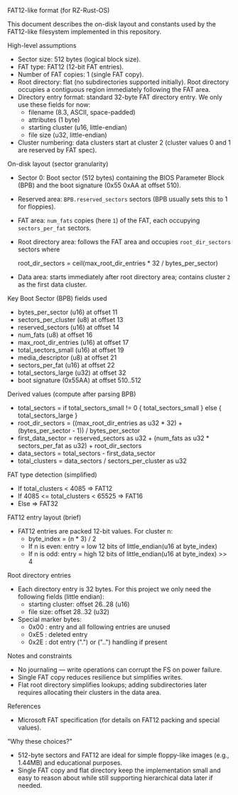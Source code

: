 FAT12-like format (for RZ-Rust-OS)

This document describes the on-disk layout and constants used by the FAT12-like filesystem implemented in this repository.

High-level assumptions
- Sector size: 512 bytes (logical block size).
- FAT type: FAT12 (12-bit FAT entries).
- Number of FAT copies: 1 (single FAT copy).
- Root directory: flat (no subdirectories supported initially). Root directory occupies a contiguous region immediately following the FAT area.
- Directory entry format: standard 32-byte FAT directory entry. We only use these fields for now:
  - filename (8.3, ASCII, space-padded)
  - attributes (1 byte)
  - starting cluster (u16, little-endian)
  - file size (u32, little-endian)
- Cluster numbering: data clusters start at cluster 2 (cluster values 0 and 1 are reserved by FAT spec).

On-disk layout (sector granularity)
- Sector 0: Boot sector (512 bytes) containing the BIOS Parameter Block (BPB) and the boot signature (0x55 0xAA at offset 510).
- Reserved area: `BPB.reserved_sectors` sectors (BPB usually sets this to 1 for floppies).
- FAT area: `num_fats` copies (here `1`) of the FAT, each occupying `sectors_per_fat` sectors.
- Root directory area: follows the FAT area and occupies `root_dir_sectors` sectors where

    root_dir_sectors = ceil(max_root_dir_entries * 32 / bytes_per_sector)

- Data area: starts immediately after root directory area; contains cluster `2` as the first data cluster.

Key Boot Sector (BPB) fields used
- bytes_per_sector (u16) at offset 11
- sectors_per_cluster (u8) at offset 13
- reserved_sectors (u16) at offset 14
- num_fats (u8) at offset 16
- max_root_dir_entries (u16) at offset 17
- total_sectors_small (u16) at offset 19
- media_descriptor (u8) at offset 21
- sectors_per_fat (u16) at offset 22
- total_sectors_large (u32) at offset 32
- boot signature (0x55AA) at offset 510..512

Derived values (compute after parsing BPB)
- total_sectors = if total_sectors_small != 0 { total_sectors_small } else { total_sectors_large }
- root_dir_sectors = ((max_root_dir_entries as u32 * 32) + (bytes_per_sector - 1)) / bytes_per_sector
- first_data_sector = reserved_sectors as u32 + (num_fats as u32 * sectors_per_fat as u32) + root_dir_sectors
- data_sectors = total_sectors - first_data_sector
- total_clusters = data_sectors / sectors_per_cluster as u32

FAT type detection (simplified)
- If total_clusters < 4085 => FAT12
- If 4085 <= total_clusters < 65525 => FAT16
- Else => FAT32

FAT12 entry layout (brief)
- FAT12 entries are packed 12-bit values. For cluster n:
  - byte_index = (n * 3) / 2
  - If n is even: entry = low 12 bits of little_endian(u16 at byte_index)
  - If n is odd: entry = high 12 bits of little_endian(u16 at byte_index) >> 4

Root directory entries
- Each directory entry is 32 bytes. For this project we only need the following fields (little endian):
  - starting cluster: offset 26..28 (u16)
  - file size: offset 28..32 (u32)
- Special marker bytes:
  - 0x00 : entry and all following entries are unused
  - 0xE5 : deleted entry
  - 0x2E : dot entry (".") or ("..") handling if present

Notes and constraints
- No journaling — write operations can corrupt the FS on power failure.
- Single FAT copy reduces resilience but simplifies writes.
- Flat root directory simplifies lookups; adding subdirectories later requires allocating their clusters in the data area.

References
- Microsoft FAT specification (for details on FAT12 packing and special values).


"Why these choices?"
- 512-byte sectors and FAT12 are ideal for simple floppy-like images (e.g., 1.44MB) and educational purposes.
- Single FAT copy and flat directory keep the implementation small and easy to reason about while still supporting hierarchical data later if needed.